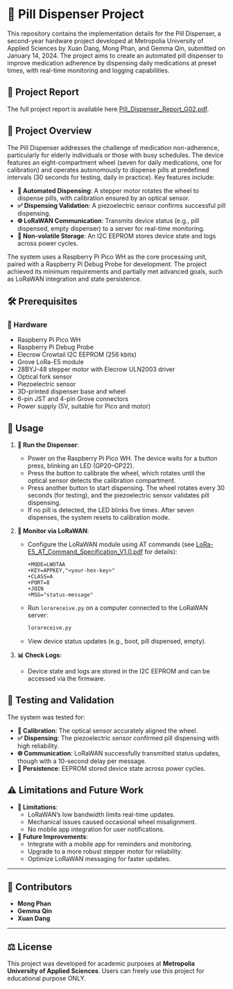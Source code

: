 # 💊 Pill Dispenser Project

This repository contains the implementation details for the Pill Dispenser, a second-year hardware project developed at Metropolia University of Applied Sciences by Xuan Dang, Mong Phan, and Gemma Qin, submitted on January 14, 2024. The project aims to create an automated pill dispenser to improve medication adherence by dispensing daily medications at preset times, with real-time monitoring and logging capabilities.

## 📖 Project Report

The full project report is available here [Pill_Dispenser_Report_G02.pdf](Pill_Dispenser_Report_G02.pdf).

## 📝 Project Overview

The Pill Dispenser addresses the challenge of medication non-adherence, particularly for elderly individuals or those with busy schedules. The device features an eight-compartment wheel (seven for daily medications, one for calibration) and operates autonomously to dispense pills at predefined intervals (30 seconds for testing, daily in practice). Key features include:

- **🔄 Automated Dispensing**: A stepper motor rotates the wheel to dispense pills, with calibration ensured by an optical sensor.
- **✅ Dispensing Validation**: A piezoelectric sensor confirms successful pill dispensing.
- **🌐 LoRaWAN Communication**: Transmits device status (e.g., pill dispensed, empty dispenser) to a server for real-time monitoring.
- **💾 Non-volatile Storage**: An I2C EEPROM stores device state and logs across power cycles.

The system uses a Raspberry Pi Pico WH as the core processing unit, paired with a Raspberry Pi Debug Probe for development. The project achieved its minimum requirements and partially met advanced goals, such as LoRaWAN integration and state persistence.

## 🛠 Prerequisites

### 🔧 Hardware
- Raspberry Pi Pico WH
- Raspberry Pi Debug Probe
- Elecrow Crowtail I2C EEPROM (256 kbits)
- Grove LoRa-E5 module
- 28BYJ-48 stepper motor with Elecrow ULN2003 driver
- Optical fork sensor
- Piezoelectric sensor
- 3D-printed dispenser base and wheel
- 6-pin JST and 4-pin Grove connectors
- Power supply (5V, suitable for Pico and motor)

## 🚀 Usage

1. **🤖 Run the Dispenser**:
   - Power on the Raspberry Pi Pico WH. The device waits for a button press, blinking an LED (GP20–GP22).
   - Press the button to calibrate the wheel, which rotates until the optical sensor detects the calibration compartment.
   - Press another button to start dispensing. The wheel rotates every 30 seconds (for testing), and the piezoelectric sensor validates pill dispensing.
   - If no pill is detected, the LED blinks five times. After seven dispenses, the system resets to calibration mode.

2. **📡 Monitor via LoRaWAN**:
   - Configure the LoRaWAN module using AT commands (see [LoRa-E5_AT_Command_Specification_V1.0.pdf](LoRa-E5_AT_Command_Specification_V1.0.pdf) for details):
     ```plaintext
     +MODE=LWOTAA
     +KEY=APPKEY,"<your-hex-key>"
     +CLASS=A
     +PORT=8
     +JOIN
     +MSG="status-message"
     ```
   - Run `lorareceive.py` on a computer connected to the LoRaWAN server:
     ```bash
     lorareceive.py
     ```
   - View device status updates (e.g., boot, pill dispensed, empty).

3. **📊 Check Logs**:
   - Device state and logs are stored in the I2C EEPROM and can be accessed via the firmware.

## 🧪 Testing and Validation

The system was tested for:
- **🔄 Calibration**: The optical sensor accurately aligned the wheel.
- **✅ Dispensing**: The piezoelectric sensor confirmed pill dispensing with high reliability.
- **🌐 Communication**: LoRaWAN successfully transmitted status updates, though with a 10-second delay per message.
- **💾 Persistence**: EEPROM stored device state across power cycles.

## ⚠️ Limitations and Future Work

- **🚫 Limitations**:
  - LoRaWAN’s low bandwidth limits real-time updates.
  - Mechanical issues caused occasional wheel misalignment.
  - No mobile app integration for user notifications.
- **🔮 Future Improvements**:
  - Integrate with a mobile app for reminders and monitoring.
  - Upgrade to a more robust stepper motor for reliability.
  - Optimize LoRaWAN messaging for faster updates.

---

## 📌 Contributors

- **Mong Phan**
- **Gemma Qin**
- **Xuan Dang**

---

## ⚖️ License

This project was developed for academic purposes at **Metropolia University of Applied Sciences**. Users can freely use this project for educational purpose ONLY.
